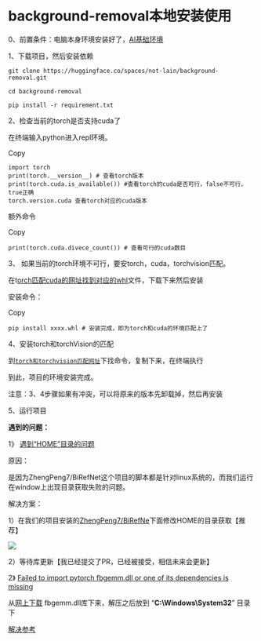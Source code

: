 # background-removal本地安装使用

0、前置条件：电脑本身环境安装好了，[AI基础环境](https://hly-tech.gitbook.io/ai/1-huan-jing-de-zhun-bei)

1、下载项目，然后安装依赖

`git clone https://huggingface.co/spaces/not-lain/background-removal.git`

`cd background-removal`

`pip install -r requirement.txt`

2、检查当前的torch是否支持cuda了

在终端输入python进入repl环境。

Copy

```
import torch 
print(torch.__version__) # 查看torch版本
print(torch.cuda.is_available()) #查看torch的cuda是否可行，false不可行，true正确
torch.version.cuda 查看torch对应的cuda版本
```

额外命令

Copy

```
print(torch.cuda.divece_count()) # 查看可行的cuda数目
```

3、 如果当前的torch环境不可行，要安torch，cuda，torchvision匹配。

在t[orch匹配cuda的网址找到对应的whl](https://download.pytorch.org/whl/torch\_stable.html)文件，下载下来然后安装

安装命令：

Copy

```
pip install xxxx.whl # 安装完成，即为torch和cuda的环境匹配上了
```

4、安装torch和torchVision的匹配

到[`torch和torchvision匹配网址`](https://pytorch.org/get-started/previous-versions/)下找命令，复制下来，在终端执行

到此，项目的环境安装完成。

注意：3、4步骤如果有冲突，可以将原来的版本先卸载掉，然后再安装

5、运行项目

**遇到的问题：**

1》 [遇到“HOME”目录的问题](https://huggingface.co/spaces/not-lain/background-removal/discussions/2)

原因：

是因为ZhengPeng7/BiRefNet这个项目的脚本都是针对linux系统的，而我们运行在window上出现目录获取失败的问题。

解决方案：

1）在我们的项目安装的[ZhengPeng7/BiRefNe](https://github.com/ZhengPeng7/BiRefNet)下面修改HOME的目录获取【推荐】

![](https://hly-tech.gitbook.io/\~gitbook/image?url=https%3A%2F%2F1367332340-files.gitbook.io%2F%7E%2Ffiles%2Fv0%2Fb%2Fgitbook-x-prod.appspot.com%2Fo%2Fspaces%252F9CuWxxElvlEfBKpHYIlJ%252Fuploads%252Fktz3N4v4CDHG32gX18U6%252Fimage.png%3Falt%3Dmedia%26token%3Dc4b311c3-4495-46d4-8e91-709642856fa0\&width=768\&dpr=4\&quality=100\&sign=9e10fa28\&sv=1)

2）等待库更新【我已经提交了PR，已经被接受，相信未来会更新】

2》 [Failed to import pytorch fbgemm.dll or one of its dependencies is missing](https://discuss.pytorch.org/t/failed-to-import-pytorch-fbgemm-dll-or-one-of-its-dependencies-is-missing/201969)

从[网上下载](https://www.dllme.com/dll/files/libomp140\_x86\_64/00637fe34a6043031c9ae4c6cf0a891d/download#google\_vignette) fbgemm.dll库下来，解压之后放到 “**C:\Windows\System32**” 目录下

[解决参考](https://stackoverflow.com/questions/78114412/import-torch-how-to-fix-oserror-winerror-126-error-loading-fbgemm-dll-or-depen)
